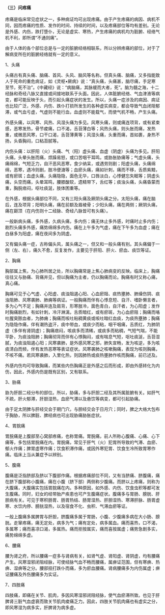 #### （三）问疼痛

疼痛是临床常见症状之一，多种病证均可出现疼痛。由于产生疼痛的病因、病机不同，因而疼痛的性质、发作的时间、持续的时间，以及疼痛部位等均有差别。无论是外感、内伤，跌打堕仆，无论是虚实、寒热，产生疼痛的病机均为脏腑、经络气机不利，即所谓“不通则痛”。

由于人体的各个部位总是与一定的脏腑经络相联系，所以分辨疼痛的部位，对于了解病变所在的脏腑经络就有一定的意义。

1、头痛

头痛古有真头痛、脑痛、首风、头风、脑风等名称。但真头痛、脑痛，又多指能致人于死命的重危病证，如《灵枢•厥病》说：“真头痛，头痛甚，脑尽痛，手足寒至节，死不治”。《中藏经》说：“病脑痛，其脉缓而大者，死”。脑为髓之海，十二经脉和奇经八脉又直接或间接地联系于头面。因此，人体脏腑经络、气血津液等病变，都可能反映于头，而引起头痛症状的发生。所以，头痛一症涉及的病因、病证也比较广泛，外感、内伤、跌仆打损所发生的各种虚实病变，都会导致气血闭阻郁滞，或气血亏虚，气虚则不能行血，血虚则不能载气，而使气机不畅，产生头痛。

外感头痛，以风寒、风热、风湿头痛为多见。风寒头痛，则或痛连项背，或有紧束感，恶寒发热，骨节痠痛，口不渴，舌苔薄白等；风热头痛，则头胀而痛，发热重，或微恶风寒，口干口渴，舌苔薄黄等；风湿头痛，头重而痛，首如裹，身热不扬，头昏胸闷，口粘苔腻等。

内伤头痛：以肝阳（火）头痛、气（阳）虚头痛、血虚（阴虚）头痛为多见。肝阳头痛，头晕头胀而痛，烦躁易怒，或口苦咽干耳鸣，或胁胀胁痛等；气虚头痛，头痛绵绵，气短乏力，自汗恶风恶寒，食少纳呆，或遇劳则剧；阳虚头痛，头痛绵绵，恶寒，遇冷则剧，肢冷便溏等；血瘀头痛，痛如针刺，痛而不移，舌质紫黯，或有瘀斑；血虚头痛，头痛隐隐，面色无华，口唇淡白，心悸健忘失眠等；阴虚头痛，头空而痛，头晕耳鸣，腰膝酸软，遗精带下，舌红等；痰浊头痛，头痛昏蒙而重，胸脘痞闷，呕吐痰涎，肢体困重等。

在外感，根据头痛部位不同，又有三阳头痛及厥阴头痛之分。太阳头痛，痛在脑后，连及项背；阳明头痛，痛在前额及眉棱骨；少阳头痛，痛在两侧；厥阴头痛，痛在巅顶（在内伤则十二经脉、奇经八脉皆可有头痛）。

一般新病头痛，多外感，久病头痛，多内伤；痛无休止多外感，时痛时止多内伤；剧烈头痛多外感，痛势绵绵多内伤。痛在上午多为气虚，痛在下午多为血虚；痛在白昼多为阳虚，痛在夜间多为阴虚。

又有偏头痛一症，古称偏头风，属头痛之一，但又和一般头痛有别。其头痛偏于一侧（左、右），痛久不愈，反复发作，主要见于肝阳、肝火、瘀血、痰饮等证。

2、胸痛

胸部属上焦，为心肺所居之处，所以胸痛常是上焦心肺病变的反映。临床上，胸痛往往又与胁痛、背痛并见，但以胸痛为主者，仍以胸痛而论。胸痛有时又称心痛，真心痛。

胸痛可见于心气虚、心阳虚、痰浊阻遏心阳、心血瘀阻、痰热壅肺、肺燥伤阴、痰浊阻肺、风寒袭肺、肺痈等病证。一般胸痛而伴有心悸息短、自汗、嗜卧懒言者，多为心气不足；胸痛并连及肩背，形寒肢冷，面色青白，自汗者，为心阳虚；发作时胸痛剧烈，有如针刺，冷汗淋漓，舌质暗红，或有瘀斑，为心血瘀阻；胸痛而咯吐腥臭脓血者，为肺痈；胸痛而咳吐粘稠黄痰或咳吐暗红血痰，为痰热壅肺；胸痛为隐隐作痛，伴有潮热盗汗，痰中带血，或痰少而粘，咽干咽痛，舌质红，为肺阴虚（多伴有肾阴虚）；胸痛痞闷，咳痰多而清稀，或痰多而粘稠，气短气喘，不能平卧，为痰浊阻肺；胸痛彻背而伴有心悸胸闷，或有喘息气短，呕吐痰涎，舌苔湿腻，为痰浊阻遏心阳；风寒袭肺，是外感风寒之邪，肺失宣畅，发为咳逆，多为咳痰清白而频，伴有发热恶寒等表证症状。风寒袭肺之咳嗽胸痛，表现为咳则胸痛，不咳不痛。若风寒袭肺，入里化热，则因肺热或痰热壅肺作咳而胸痛，前已述及。

外感内伤均可导致胸痛，而某些内伤胸痛正是外感之后而形成，即由外感转化为内伤，因此，外感内伤是既有区别，又有联系。

3、胁痛

胁为肝胆二经分布的部位。所以，胁痛，多与肝胆二经及其所属脏腑有关。如肝气不疏，肝火郁滞，肝胆湿热，血瘀气滞以及悬饮等病变，都可引起胁痛。

由于足太阴脾与肝经交会于期门穴，与胆经交会于日月穴；同时，脾之大络大包布于胸胁，所以脾脏、脾经病也可出现胁痛胁胀症状。

4、胃脘痛

胃脘痛是上腹部至心窝部疼痛，也称胃痛。胃脘痛，前人所称心腹痛、心痛、心下痛等，多包括胃脘痛在内。胃脘痛，常见于肝气（火）犯胃所导致的气滞、血瘀、郁火作痛；脾胃虚寒作痛；饮食积滞作痛，或因外寒犯胃、饮食生冷所致胃寒作痛。临床上当从兼症予以辨别。

5、腹痛

腹痛是泛指脐部及脐以下腹部作痛。根据疼痛部位不同，又有当脐痛、脐腹痛，痛在脐下腹部称小腹痛，痛在小腹（脐下部）两侧称少腹痛。而脐以上疼痛，则称为大腹痛，大腹痛实包括胃脘痛在内。多种原因，如外感、内伤、饮食虫积等都可发生腹痛。同时，妇女的经带胎产疾患也可产生腹痛症状。腹痛多与胃肠、膀胱、肝胆病有关。可见于寒积肠胃、肠胃热结、肠胃湿热、肝胆湿热、寒滞肝脉、肠胃虚寒、水饮内停、膀胱湿热，以及宿食不化、虫积、气滞血瘀等证。

一般上腹痛多属脾胃与肝胆，脐腹痛多属于胃肠，小腹、少腹痛多病在大小肠、膀胱。走窜疼痛，痛无定处，病多为气；痛有定处，病多属血。痛而喜热，口不渴，多属寒；痛而喜凉口渴，多属热。痛而拒按属实，痛而喜按属虚；痛势急剧多实，痛势绵绵多虚。

6、腰痛

腰为肾之府，所以腰痛一症多与肾病有关，如肾气虚、肾阳虚、肾阴虚，均有腰痛产生。风寒湿邪闭阻经脉，可使经脉气血不畅而腰痛，属痹证范围，但有寒痹、热痹、湿痹等之分。腰部扭打跌仆而痛，多为瘀血腰痛。肾病腰痛多为内伤属虚；痹证腰痛及外伤腰痛多为实证。

7、四肢痛

四肢痛，即痛在关节、肌肉，多因风寒湿邪闭阻经脉，使气血瘀滞所致。也见于肝脾肾三脏气血虚衰而致关节肌肉痠痛乏力。因此，四肢关节肌肉痛也有虚实之分，即风寒湿为病多实，肝脾肾为病多虚。
